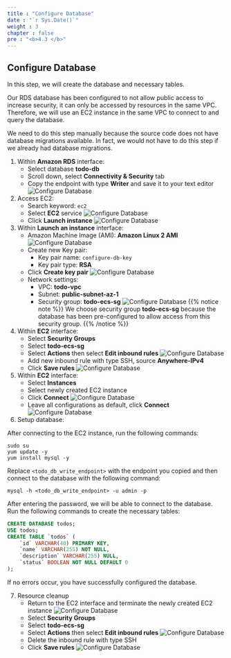 ```yaml
---
title : "Configure Database"
date : "`r Sys.Date()`"
weight : 3
chapter : false
pre : "<b>4.3 </b>"
---
```

## Configure Database
In this step, we will create the database and necessary tables. 

Our RDS database has been configured to not allow public access to increase security, it can only be accessed by resources in the same VPC. Therefore, we will use an EC2 instance in the same VPC to connect to and query the database.
 
We need to do this step manually because the source code does not have database migrations available. In fact, we would not have to do this step if we already had database migrations.

1. Within **Amazon RDS** interface:
    - Select database **todo-db**
    - Scroll down, select **Connectivity & Security** tab
    - Copy the endpoint with type **Writer** and save it to your text editor
    ![Configure Database](../../../images/4-database-deployment/rds_configure_db_1.png)
2. Access EC2:
    - Search keyword: `ec2`
    - Select **EC2** service
    ![Configure Database](../../../images/4-database-deployment/rds_configure_db_2.png)
    - Click **Launch instance**
    ![Configure Database](../../../images/4-database-deployment/rds_configure_db_3.png)
3. Within **Launch an instance** interface:
    - Amazon Machine Image (AMI): **Amazon Linux 2 AMI**
    ![Configure Database](../../../images/4-database-deployment/rds_configure_db_4.png)
    - Create new Key pair:
        - Key pair name: `configure-db-key`
        - Key pair type: **RSA**
    - Click **Create key pair**
    ![Configure Database](../../../images/4-database-deployment/rds_configure_db_5.png)
    - Network settings:
        - VPC: **todo-vpc**
        - Subnet: **public-subnet-az-1**
        - Security group: **todo-ecs-sg**
    ![Configure Database](../../../images/4-database-deployment/rds_configure_db_6.png)
{{% notice note %}}
We choose security group **todo-ecs-sg** because the database has been pre-configured to allow access from this security group.
{{% /notice %}}
4. Within **EC2** interface:
    - Select **Security Groups**
    - Select **todo-ecs-sg**
    - Select **Actions** then select **Edit inbound rules**
    ![Configure Database](../../../images/4-database-deployment/rds_configure_db_7.png)
    - Add new inbound rule with type SSH, source **Anywhere-IPv4**
    - Click **Save rules**
    ![Configure Database](../../../images/4-database-deployment/rds_configure_db_8.png)
5. Within **EC2** interface:
    - Select **Instances**
    - Select newly created EC2 instance
    - Click **Connect**
    ![Configure Database](../../../images/4-database-deployment/rds_configure_db_9.png)
    - Leave all configurations as default, click **Connect**
    ![Configure Database](../../../images/4-database-deployment/rds_configure_db_10.png)
6. Setup database:
    
After connecting to the EC2 instance, run the following commands:
```shell
sudo su
yum update -y
yum install mysql -y
```

Replace `<todo_db_write_endpoint>` with the endpoint you copied and then connect to the database with the following command:
```shell
mysql -h <todo_db_write_endpoint> -u admin -p
```

After entering the password, we will be able to connect to the database. Run the following commands to create the necessary tables:
```sql
CREATE DATABASE todos;
USE todos;
CREATE TABLE `todos` (
    `id` VARCHAR(40) PRIMARY KEY,
    `name` VARCHAR(255) NOT NULL,
    `description` VARCHAR(255) NULL,
    `status` BOOLEAN NOT NULL DEFAULT 0
);
```

If no errors occur, you have successfully configured the database.

7. Resource cleanup
    - Return to the EC2 interface and terminate the newly created EC2 instance
    ![Configure Database](../../../images/4-database-deployment/rds_configure_db_11.png)
    - Select **Security Groups**
    - Select **todo-ecs-sg**
    - Select **Actions** then select **Edit inbound rules**
    ![Configure Database](../../../images/4-database-deployment/rds_configure_db_12.png)
    - Delete the inbound rule with type SSH
    - Click **Save rules**
    ![Configure Database](../../../images/4-database-deployment/rds_configure_db_13.png)
